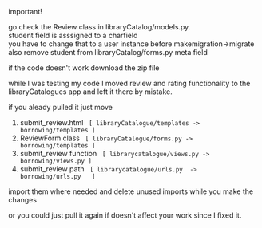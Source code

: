 important!
<p>
go check the Review class in libraryCatalog/models.py. <br>
student field is asssigned to a charfield <br>
you have to change that to a user instance before makemigration->migrate <br>
also remove student from libraryCatalog/forms.py meta field<br>
</p>

<p>
  if the code doesn't work download the zip file
</p>


<p>
while I was testing my code I moved review and rating functionality to the libraryCatalogues app and left it there by mistake. <br>

if you aleady pulled it just move <br>
<ol>
<li>submit_review.html <code> [ libraryCatalogue/templates -> borrowing/templates ] </code>  <br> </li>  
<li>ReviewForm class <code> [ libraryCatalogue/forms.py -> borrowing/templates ] </code> <br></li>
<li>submit_review function <code> [ librarycatalogue/views.py -> borrowing/views.py ] </code> <br></li>
<li>submit_review path <code> [ librarycatalogue/urls.py  -> borrowing/urls.py   ] </code> <br></li>
</ol>

import them where needed and delete unused imports while you make the changes <br>

or you could just pull it again if doesn't affect your work since I fixed it. <br>
</p>
